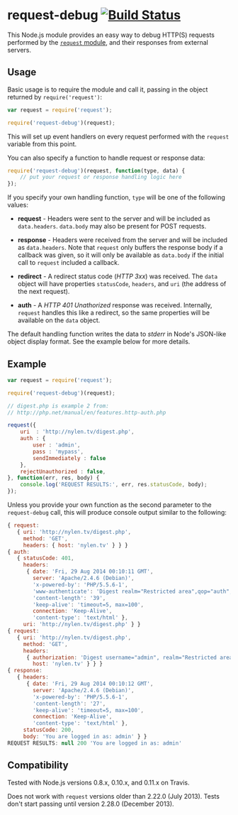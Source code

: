 # request-debug [![Build Status](https://travis-ci.org/nylen/request-debug.png?branch=master)](https://travis-ci.org/nylen/request-debug)

This Node.js module provides an easy way to debug HTTP(S) requests performed by
the [`request` module](https://github.com/mikeal/request), and their responses
from external servers.

## Usage

Basic usage is to require the module and call it, passing in the object
returned by `require('request')`:

```js
var request = require('request');

require('request-debug')(request);
```

This will set up event handlers on every request performed with the `request`
variable from this point.

You can also specify a function to handle request or response data:

```js
require('request-debug')(request, function(type, data) {
    // put your request or response handling logic here
});
```

If you specify your own handling function, `type` will be one of the following values:

- **request** - Headers were sent to the server and will be included as
  `data.headers`.  `data.body` may also be present for POST requests.

- **response** - Headers were received from the server and will be included as
  `data.headers`.  Note that `request` only buffers the response body if a
  callback was given, so it will only be available as `data.body` if the
  initial call to `request` included a callback.

- **redirect** - A redirect status code (*HTTP 3xx*) was received.  The `data`
  object will have properties `statusCode`, `headers`, and `uri` (the address
  of the next request).

- **auth** - A *HTTP 401 Unathorized* response was received.  Internally,
  `request` handles this like a redirect, so the same properties will be
  available on the `data` object.

The default handling function writes the data to *stderr* in Node's JSON-like object
display format.  See the example below for more details.

## Example

```js
var request = require('request');

require('request-debug')(request);

// digest.php is example 2 from:
// http://php.net/manual/en/features.http-auth.php

request({
    uri  : 'http://nylen.tv/digest.php',
    auth : {
        user : 'admin',
        pass : 'mypass',
        sendImmediately : false
    },
    rejectUnauthorized : false,
}, function(err, res, body) {
    console.log('REQUEST RESULTS:', err, res.statusCode, body);
});
```

Unless you provide your own function as the second parameter to the
`request-debug` call, this will produce console output similar to the
following:

```js
{ request: 
   { uri: 'http://nylen.tv/digest.php',
     method: 'GET',
     headers: { host: 'nylen.tv' } } }
{ auth: 
   { statusCode: 401,
     headers: 
      { date: 'Fri, 29 Aug 2014 00:10:11 GMT',
        server: 'Apache/2.4.6 (Debian)',
        'x-powered-by': 'PHP/5.5.6-1',
        'www-authenticate': 'Digest realm="Restricted area",qop="auth",nonce="53ffc4e3f308e",opaque="cdce8a5c95a1427d74df7acbf41c9ce0"',
        'content-length': '39',
        'keep-alive': 'timeout=5, max=100',
        connection: 'Keep-Alive',
        'content-type': 'text/html' },
     uri: 'http://nylen.tv/digest.php' } }
{ request: 
   { uri: 'http://nylen.tv/digest.php',
     method: 'GET',
     headers: 
      { authorization: 'Digest username="admin", realm="Restricted area", nonce="53ffc4e3f308e", uri="/digest.php", qop=auth, response="d7c6bf1c2657228e146da3edf034a419", nc=00000001, cnonce="4fa4a6af3d1d424397cb2c798d5a97df", opaque="cdce8a5c95a1427d74df7acbf41c9ce0"',
        host: 'nylen.tv' } } }
{ response: 
   { headers: 
      { date: 'Fri, 29 Aug 2014 00:10:12 GMT',
        server: 'Apache/2.4.6 (Debian)',
        'x-powered-by': 'PHP/5.5.6-1',
        'content-length': '27',
        'keep-alive': 'timeout=5, max=100',
        connection: 'Keep-Alive',
        'content-type': 'text/html' },
     statusCode: 200,
     body: 'You are logged in as: admin' } }
REQUEST RESULTS: null 200 'You are logged in as: admin'
```

## Compatibility

Tested with Node.js versions 0.8.x, 0.10.x, and 0.11.x on Travis.

Does not work with `request` versions older than 2.22.0 (July 2013).  Tests
don't start passing until version 2.28.0 (December 2013).
